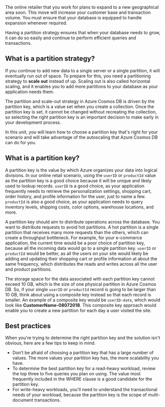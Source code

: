 The online retailer that you work for plans to expand to a new geographical area soon. This move will increase your customer base and transaction volume. You must ensure that your database is equipped to handle expansion whenever required.

Having a partition strategy ensures that when your database needs to grow, it can do so easily and continue to perform efficient queries and transactions.

## What is a partition strategy?

If you continue to add new data to a single server or a single partition, it will eventually run out of space. To prepare for this, you need a partitioning strategy to **scale out** instead of up. Scaling out is also called horizontal scaling, and it enables you to add more partitions to your database as your application needs them.

The partition and scale-out strategy in Azure Cosmos DB is driven by the partition key, which is a value set when you create a collection. Once the partition key is set, it cannot be changed without recreating the collection, so selecting the right partition key is an important decision to make early in your development process.  

In this unit, you will learn how to choose a partition key that's right for your scenario and will take advantage of the autoscaling that Azure Cosmos DB can do for you.

## What is a partition key?

A partition key is the value by which Azure organizes your data into logical divisions. In our online retail scenario, using the `userID` or `productId` value as the partition key is a good choice because it will be unique and likely used to lookup records. `userID` is a good choice, as your application frequently needs to retrieve the personalization settings, shopping cart, order history, and profile information for the user, just to name a few. `productId` is also a good choice, as your application needs to query inventory levels, shipping costs, color options, warehouse locations, and more.

A partition key should aim to distribute operations across the database. You want to distribute requests to avoid hot partitions. A hot partition is a single partition that receives many more requests than the others, which can create a throughput bottleneck. For example, for your e-commerce application, the current time would be a poor choice of partition key, because all the incoming data would go to a single partition key. `userID` or `productId` would be better, as all the users on your site would likely be adding and updating their shopping cart or profile information at about the same frequency, which distributes the reads and writes across all the user and product partitions.

The storage space for the data associated with each partition key cannot exceed 10 GB, which is the size of one physical partition in Azure Cosmos DB. So, if your single `userID` or `productId` record is going to be larger than 10 GB, think about using a composite key instead so that each record is smaller. An example of a composite key would be `userID-date`, which would look like **CustomerName-08072018**. This composite key approach would enable you to create a new partition for each day a user visited the site.

## Best practices

When you're trying to determine the right partition key and the solution isn't obvious, here are a few tips to keep in mind.

- Don’t be afraid of choosing a partition key that has a large number of values. The more values your partition key has, the more scalability you have.
- To determine the best partition key for a read-heavy workload, review the top three to five queries you plan on using. The value most frequently included in the WHERE clause is a good candidate for the partition key.
- For write-heavy workloads, you'll need to understand the transactional needs of your workload, because the partition key is the scope of multi-document transactions.
